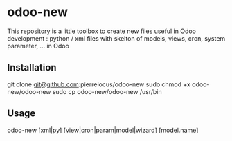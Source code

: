 # odoo-new
This repository is a little toolbox to create new files useful in Odoo development : python / xml files with skelton of models, views, cron, system parameter, ... in Odoo

## Installation

git clone git@github.com:pierrelocus/odoo-new
sudo chmod +x odoo-new/odoo-new
sudo cp odoo-new/odoo-new /usr/bin

## Usage

odoo-new [xml|py] [view|cron|param|model|wizard] [model.name]
